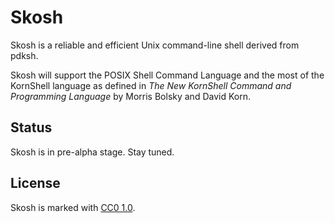 # Skosh

Skosh is a reliable and efficient Unix command-line shell derived from pdksh.

Skosh will support the POSIX Shell Command Language and the most of the
KornShell language as defined in *The New KornShell Command and Programming
Language* by Morris Bolsky and David Korn.

## Status

Skosh is in pre-alpha stage. Stay tuned.

## License

Skosh is marked with [CC0 1.0].

[CC0 1.0]: https://creativecommons.org/publicdomain/zero/1.0/

